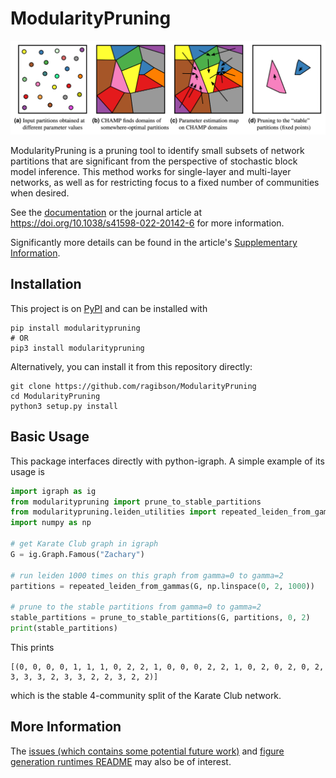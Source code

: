 # ModularityPruning

![ModularityPruning visualization](docs/example_figures/article_figure_method_visual.png)

ModularityPruning is a pruning tool to identify small subsets of network
partitions that are significant from the perspective of stochastic block model
inference. This method works for single-layer and multi-layer networks, as well
as for restricting focus to a fixed number of communities when desired.

See the [documentation](https://modularitypruning.readthedocs.io/en/latest/)
or the journal article at https://doi.org/10.1038/s41598-022-20142-6 for more
information.

Significantly more details can be found in the article's
[Supplementary Information](
https://static-content.springer.com/esm/art%3A10.1038%2Fs41598-022-20142-6/MediaObjects/41598_2022_20142_MOESM1_ESM.pdf
).

## Installation
This project is on [PyPI](https://pypi.org/project/modularitypruning/) and can
be installed with

    pip install modularitypruning
    # OR
    pip3 install modularitypruning

Alternatively, you can install it from this repository directly:

    git clone https://github.com/ragibson/ModularityPruning
    cd ModularityPruning
    python3 setup.py install

<a name = "Basic Usage"></a>
## Basic Usage

This package interfaces directly with python-igraph. A simple example of its
usage is

```python
import igraph as ig
from modularitypruning import prune_to_stable_partitions
from modularitypruning.leiden_utilities import repeated_leiden_from_gammas
import numpy as np

# get Karate Club graph in igraph
G = ig.Graph.Famous("Zachary")

# run leiden 1000 times on this graph from gamma=0 to gamma=2
partitions = repeated_leiden_from_gammas(G, np.linspace(0, 2, 1000))

# prune to the stable partitions from gamma=0 to gamma=2
stable_partitions = prune_to_stable_partitions(G, partitions, 0, 2)
print(stable_partitions)
``` 

This prints

    [(0, 0, 0, 0, 1, 1, 1, 0, 2, 2, 1, 0, 0, 0, 2, 2, 1, 0, 2, 0, 2, 0, 2, 3, 3, 3, 2, 3, 3, 2, 2, 3, 2, 2)]

which is the stable 4-community split of the Karate Club network.

## More Information

The [issues (which contains some potential future work)](https://github.com/ragibson/ModularityPruning/issues)
and [figure generation runtimes README](figure_generation_runtimes.md) may also
be of interest.

